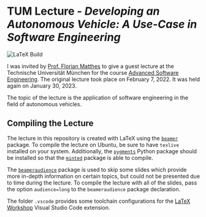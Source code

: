 # TUM Lecture - _Developing an Autonomous Vehicle: A Use-Case in Software Engineering_

![LaTeX Build](https://github.com/GTAeberhard/tum-lecture-advanced-software-engineering/actions/workflows/build-latex.yml/badge.svg)

I was invited by 
[Prof. Florian Matthes](https://wwwmatthes.in.tum.de/pages/88bkmvw6y7gx/Prof.-Dr.-Florian-Matthes)
to give a guest lecture at the Technische Universität München for the course
[Advanced Software Engineering](https://wwwmatthes.in.tum.de/pages/c9ulr7t9nrqs/Advanced-Topics-of-Software-Engineering).
The original lecture took place on February 7, 2022. It was held again on January 30, 2023.

The topic of the lecture is the application of software engineering in the field
of autonomous vehicles.

## Compiling the Lecture

The lecture in this repository is created with LaTeX using the [`beamer`](https://ctan.org/pkg/beamer) package.
To compile the lecture on Ubuntu, be sure to have `texlive` installed on your system. Additionally, the
[`pygments`](https://pypi.org/project/Pygments/) Python package should be installed so that the
[`minted`](https://ctan.org/pkg/minted) package is able to compile.

The [`beameraudience`](https://ctan.org/pkg/beameraudience) package is used to skip some slides which provide more
in-depth information on certain topics, but could not be presented due to time during the lecture. To compile the 
lecture with all of the slides, pass the option `audience=long` to the `beameraudience` package declaration.

The folder `.vscode` provides some toolchain configurations for the 
[LaTeX Workshop](https://marketplace.visualstudio.com/items?itemName=James-Yu.latex-workshop) Visual Studio Code
extension.
